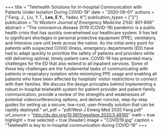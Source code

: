+++
title = "Telehealth Solutions for In-hospital Communication with Patients Under Isolation During COVID-19"
date = "2020-06-01"
authors = ["Fang, J., Liu, Y.T., **Lee, E.Y.**, Yadav, K"]
publication_types = ["2"]
publication = "In *Western Journal of Emergency Medicine* 21(4): 801-806"
abstract = "The coronavirus disease 2019 (COVID-19) pandemic is a public health crisis that has quickly overwhelmed our healthcare system. It has led to significant shortages in personal protective equipment (PPE), ventilators, and intensive care unit beds across the nation. As the initial entry point for patients with suspected COVID illness, emergency departments (ED) have had to adapt quickly to prioritize the safety of patients and providers while still delivering optimal, timely patient care. COVID-19 has presented many challenges for the ED that also extend to all inpatient services. Some of these key challenges are the fundamental tasks of communicating with patients in respiratory isolation while minimizing PPE usage and enabling all patients who have been affected by hospitals’ visitor restrictions to connect with their families. We discuss the design principles behind implementing a robust in-hospital telehealth system for patient-provider and patient-family communication, provide a review of the strengths and weaknesses of potential videoconferencing options, and deliver concise, step-by-step guides for setting up a secure, low-cost, user-friendly solution that can be rapidly deployed."
url_pdf = "pdf/West J Emerg Med 2020 Fang.pdf"
url_source = "http://dx.doi.org/10.5811/westjem.2020.5.48165"
math = true
highlight = true
selected = true
[header]
image = "COVID19.jpg"
caption = "Telehealth is key to in-hospital communication during COVID-19"
+++
